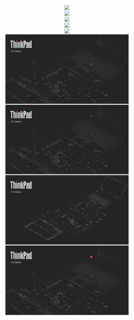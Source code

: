 <center>
<img src=thinkpadhippie1.png width=400></img><br>
<img src=thinkpadhippie2.png width=400></img><br>
<img src=thinkpadhippie3.png width=400></img><br>
<img src=thinkpadhippie4.png width=400></img><br>
<img src=thinkpadhippie5.png width=400></img><br>
<img src=thinkpad1.png width=400></img><br>
<img src=thinkpad2.png width=400></img><br>
<img src=thinkpad3.png width=400></img><br>
<img src=thinkpad4.png width=400></img><br>
</center>
